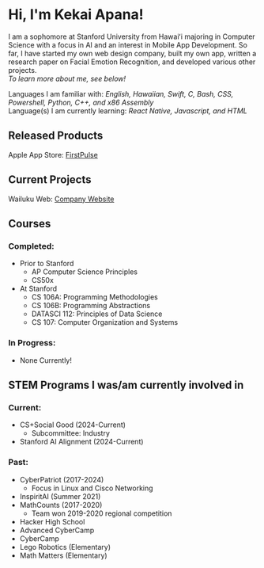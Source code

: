 # Hi, I'm Kekai Apana!

I am a sophomore at Stanford University from Hawaiʻi majoring in Computer Science with a focus in AI and an interest in Mobile App Development. So far, I have started my own web design company, built my own app, written a research paper on Facial Emotion Recognition, and developed various other projects.    
*To learn more about me, see below!*  

Languages I am familiar with: *English, Hawaiian, Swift, C, Bash, CSS, Powershell, Python, C++, and x86 Assembly*  
Language(s) I am currently learning: *React Native, Javascript, and HTML*

## Released Products

Apple App Store: [FirstPulse](https://sites.google.com/view/firstpulseapp/firstpulse)

## Current Projects

Wailuku Web: [Company Website](https://www.wailukuweb.com/)

## Courses

### Completed:
- Prior to Stanford
  - AP Computer Science Principles
  - CS50x
- At Stanford
  - CS 106A: Programming Methodologies
  - CS 106B: Programming Abstractions
  - DATASCI 112: Principles of Data Science
  - CS 107: Computer Organization and Systems

### In Progress:  
- None Currently!

## STEM Programs I was/am currently involved in

### Current:  
- CS+Social Good (2024-Current)
  - Subcommittee: Industry
- Stanford AI Alignment (2024-Current)  

### Past:
- CyberPatriot (2017-2024)
  - Focus in Linux and Cisco Networking
- InspiritAI (Summer 2021)
- MathCounts (2017-2020)
  - Team won 2019-2020 regional competition
- Hacker High School
- Advanced CyberCamp
- CyberCamp
- Lego Robotics (Elementary)
- Math Matters (Elementary)
